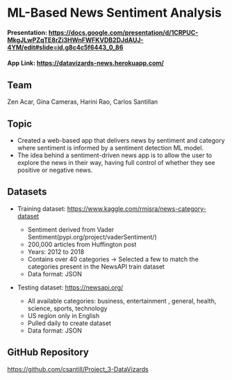 
# ML-Based News Sentiment Analysis


#### Presentation: https://docs.google.com/presentation/d/1CRPUC-MkgJLwPZqTE8rZi3HWnFWFKVDB2DJdAUJ-4YM/edit#slide=id.g8c4c5f6443_0_86
#### App Link: https://datavizards-news.herokuapp.com/

## Team
Zen Acar, Gina Cameras, Harini Rao, Carlos Santillan

## Topic
* Created a web-based app that delivers news by sentiment and category where sentiment is informed by a sentiment detection ML model.
* The idea behind a sentiment-driven news app is to allow the user to explore the news in their way, having full control of whether they see positive or negative news.

## Datasets
* Training dataset: https://www.kaggle.com/rmisra/news-category-dataset
  - Sentiment derived from Vader Sentiment(pypi.org/project/vaderSentiment/)
  - 200,000 articles from Huffington post
  - Years: 2012 to 2018
  - Contains over 40 categories → Selected a few to match the categories present in the NewsAPI train dataset
  - Data format: JSON

* Testing dataset: https://newsapi.org/
  - All available categories: business, entertainment , general,  health,  science,  sports,  technology
  - US region only in English
  - Pulled daily to create dataset
  - Data format: JSON


## GitHub Repository
https://github.com/csantill/Project_3-DataVizards

